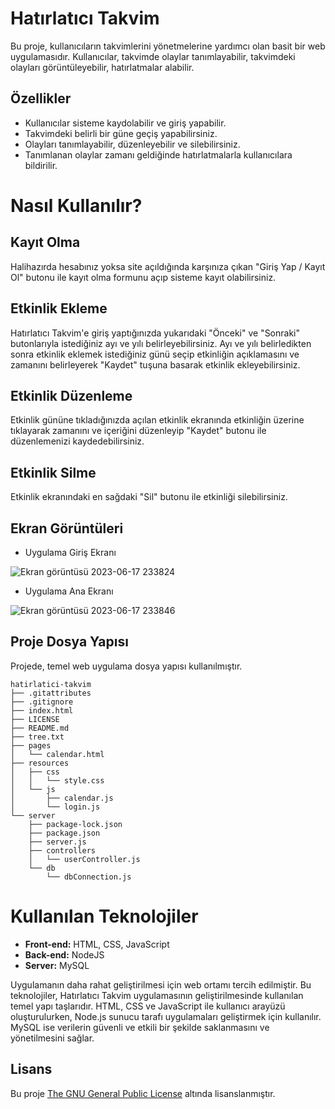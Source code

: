 # Hatırlatıcı Takvim
Bu proje, kullanıcıların takvimlerini yönetmelerine yardımcı olan basit bir web uygulamasıdır. Kullanıcılar, takvimde olaylar tanımlayabilir, takvimdeki olayları görüntüleyebilir, hatırlatmalar alabilir.

## Özellikler
- Kullanıcılar sisteme kaydolabilir ve giriş yapabilir.
- Takvimdeki belirli bir güne geçiş yapabilirsiniz.
- Olayları tanımlayabilir, düzenleyebilir ve silebilirsiniz.
- Tanımlanan olaylar zamanı geldiğinde hatırlatmalarla kullanıcılara bildirilir.


# Nasıl Kullanılır?

## Kayıt Olma
Halihazırda hesabınız yoksa site açıldığında karşınıza çıkan "Giriş Yap / Kayıt Ol" butonu ile kayıt olma formunu açıp sisteme kayıt olabilirsiniz. 

## Etkinlik Ekleme
Hatırlatıcı Takvim'e giriş yaptığınızda yukarıdaki "Önceki" ve "Sonraki" butonlarıyla istediğiniz ayı ve yılı belirleyebilirsiniz. 
Ayı ve yılı belirledikten sonra etkinlik eklemek istediğiniz günü seçip etkinliğin açıklamasını ve zamanını belirleyerek "Kaydet" tuşuna basarak etkinlik ekleyebilirsiniz.

## Etkinlik Düzenleme
Etkinlik gününe tıkladığınızda açılan etkinlik ekranında etkinliğin üzerine tıklayarak zamanını ve içeriğini düzenleyip "Kaydet" butonu ile düzenlemenizi kaydedebilirsiniz.

## Etkinlik Silme
Etkinlik ekranındaki en sağdaki "Sil" butonu ile etkinliği silebilirsiniz.

## Ekran Görüntüleri
- Uygulama Giriş Ekranı
  
![Ekran görüntüsü 2023-06-17 233824](https://github.com/leidorf/Hatirlatici-Takvim/assets/93585259/b3fbb2f1-efc6-4be1-90df-7f384032f83b)

- Uygulama Ana Ekranı
  
![Ekran görüntüsü 2023-06-17 233846](https://github.com/leidorf/Hatirlatici-Takvim/assets/93585259/9615d2ea-00fa-4e09-bb99-cbaff8a720ce)

## Proje Dosya Yapısı
Projede, temel web uygulama dosya yapısı kullanılmıştır.

```
hatirlatici-takvim
├── .gitattributes
├── .gitignore
├── index.html
├── LICENSE
├── README.md
├── tree.txt
├── pages
│   └── calendar.html
├── resources
│   ├── css
│   │   └── style.css
│   └── js
│       ├── calendar.js
│       └── login.js
└── server
    ├── package-lock.json
    ├── package.json
    ├── server.js
    ├── controllers
    │   └── userController.js
    └── db
        └── dbConnection.js
```

# Kullanılan Teknolojiler
- <b>Front-end:</b> HTML, CSS, JavaScript
- <b>Back-end:</b> NodeJS
- <b>Server:</b> MySQL

Uygulamanın daha rahat geliştirilmesi için web ortamı tercih edilmiştir. Bu teknolojiler, Hatırlatıcı Takvim uygulamasının geliştirilmesinde kullanılan temel yapı taşlarıdır. HTML, CSS ve JavaScript ile kullanıcı arayüzü oluşturulurken, Node.js sunucu tarafı uygulamaları geliştirmek için kullanılır. MySQL ise verilerin güvenli ve etkili bir şekilde saklanmasını ve yönetilmesini sağlar.

## Lisans
Bu proje [The GNU General Public License](./LICENSE) altında lisanslanmıştır.
